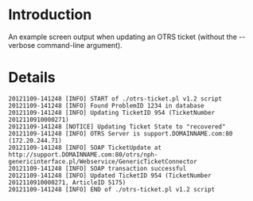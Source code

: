 # Introduction #

An example screen output when updating an OTRS ticket (without the --verbose command-line argument).

# Details #

```
20121109-141248 [INFO] START of ./otrs-ticket.pl v1.2 script
20121109-141248 [INFO] Found ProblemID 1234 in database
20121109-141248 [INFO] Updating TicketID 954 (TicketNumber 2012110910000271)
20121109-141248 [NOTICE] Updating Ticket State to "recovered"
20121109-141248 [INFO] OTRS Server is support.DOMAINNAME.com:80 (172.20.244.71)
20121109-141248 [INFO] SOAP TicketUpdate at http://support.DOMAINNAME.com:80/otrs/nph-genericinterface.pl/Webservice/GenericTicketConnector
20121109-141248 [INFO] SOAP transaction successful
20121109-141248 [INFO] Updated TicketID 954 (TicketNumber 2012110910000271, ArticleID 5175)
20121109-141248 [INFO] END of ./otrs-ticket.pl v1.2 script
```